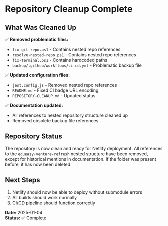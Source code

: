 # Repository Cleanup Complete

## What Was Cleaned Up

✅ **Removed problematic files:**
- `fix-git-repo.ps1` - Contains nested repo references
- `resolve-nested-repo.ps1` - Contains nested repo references  
- `fix-terminal.ps1` - Contains hardcoded paths
- `backup/.github/workflows/ci-cd.yml` - Problematic backup file

✅ **Updated configuration files:**
- `jest.config.js` - Removed nested repo references
- `README.md` - Fixed CI badge URL encoding
- `REPOSITORY-CLEANUP.md` - Updated status

✅ **Documentation updated:**
- All references to nested repository structure cleaned up
- Removed obsolete backup file references

## Repository Status

The repository is now clean and ready for Netlify deployment. All references to the `edueasy-venture-refresh` nested structure have been removed, except for historical mentions in documentation. If the folder was present before, it has now been deleted.

## Next Steps

1. Netlify should now be able to deploy without submodule errors
2. All builds should work normally
3. CI/CD pipeline should function correctly

**Date:** 2025-01-04  
**Status:** ✅ Complete